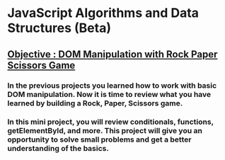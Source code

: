 # JavaScript Algorithms and Data Structures (Beta)


## <ins>Objective : DOM Manipulation with Rock Paper Scissors Game<ins>
### In the previous projects you learned how to work with basic DOM manipulation. Now it is time to review what you have learned by building a Rock, Paper, Scissors game.

### In this mini project, you will review conditionals, functions, getElementById, and more. This project will give you an opportunity to solve small problems and get a better understanding of the basics.
